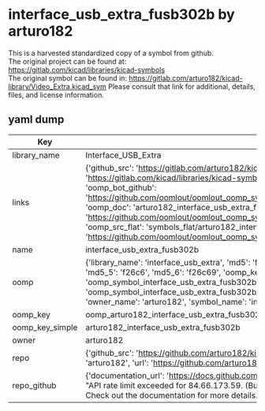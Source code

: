 # interface_usb_extra_fusb302b by arturo182  
This is a harvested standardized copy of a symbol from github.  
The original project can be found at:  
https://gitlab.com/kicad/libraries/kicad-symbols  
The original symbol can be found in:
https://gitlab.com/arturo182/kicad-library/Video_Extra.kicad_sym
Please consult that link for additional, details, files, and license information.  
## yaml dump  
| Key | Value |  
| --- | --- |  
| library_name | Interface_USB_Extra |  
| links | {'github_src': 'https://gitlab.com/arturo182/kicad-library/Video_Extra.kicad_sym', 'github_src_repo': 'https://gitlab.com/kicad/libraries/kicad-symbols', 'oomp_bot': 'arturo182_interface_usb_extra_fusb302b/working', 'oomp_bot_github': 'https://github.com/oomlout/oomlout_oomp_symbol_bot/tree/main/arturo182_interface_usb_extra_fusb302b/working', 'oomp_doc': 'arturo182_interface_usb_extra_fusb302b/working', 'oomp_doc_github': 'https://github.com/oomlout/oomlout_oomp_symbol_doc/tree/main/arturo182_interface_usb_extra_fusb302b/working', 'oomp_src_flat': 'symbols_flat/arturo182_interface_usb_extra_fusb302b/working', 'oomp_src_flat_github': 'https://github.com/oomlout/oomlout_oomp_symbol_src/tree/main/arturo182_interface_usb_extra_fusb302b/working'} |  
| name | interface_usb_extra_fusb302b |  
| oomp | {'library_name': 'interface_usb_extra', 'md5': 'f26c69e991bffb03cb215c1fc6be59a8', 'md5_10': 'f26c69e991', 'md5_5': 'f26c6', 'md5_6': 'f26c69', 'oomp_key': 'oomp_interface_usb_extra_fusb302b', 'oomp_key_extra': 'oomp_symbol_interface_usb_extra_fusb302b', 'oomp_key_full': 'oomp_symbol_interface_usb_extra_fusb302b_f26c69', 'oomp_key_simple': 'interface_usb_extra_fusb302b', 'owner_name': 'arturo182', 'symbol_name': 'interface_usb_extra_fusb302b'} |  
| oomp_key | oomp_arturo182_interface_usb_extra_fusb302b |  
| oomp_key_simple | arturo182_interface_usb_extra_fusb302b |  
| owner | arturo182 |  
| repo | {'github_src': 'https://github.com/arturo182/kicad-library/Video_Extra.kicad_sym', 'name': 'kicad-library', 'owner': 'arturo182', 'url': 'https://github.com/arturo182/kicad-library'} |  
| repo_github | {'documentation_url': 'https://docs.github.com/rest/overview/resources-in-the-rest-api#rate-limiting', 'message': "API rate limit exceeded for 84.66.173.59. (But here's the good news: Authenticated requests get a higher rate limit. Check out the documentation for more details.)"} |  

